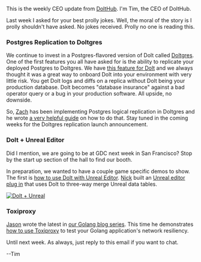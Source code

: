 This is the weekly CEO update from [DoltHub](https://www.dolthub.com/). I'm Tim, the CEO of DoltHub. 

Last week I asked for your best prolly jokes. Well, the moral of the story is I prolly shouldn't have asked. No jokes received. Prolly no one is reading this.

### Postgres Replication to Doltgres

We continue to invest in a Postgres-flavored version of Dolt called [Doltgres](https://github.com/dolthub/doltgresql). One of the first features you all have asked for is the ability to replicate your deployed Postgres to Doltgres. We have [this feature for Dolt](https://docs.dolthub.com/introduction/getting-started/versioned-mysql-replica) and we always thought it was a great way to onboard Dolt into your environment with very little risk. You get Dolt logs and diffs on a replica without Dolt being your production database. Dolt becomes "database insurance" against a bad operator query or a bug in your production software. All upside, no downside. 

So, [Zach](https://www.dolthub.com/team#zach) has been implementing Postgres logical replication in Doltgres and he wrote [a very helpful guide](https://www.dolthub.com/blog/2024-03-08-postgres-logical-replication/) on how to do that. Stay tuned in the coming weeks for the Doltgres replication launch announcement.

### Dolt + Unreal Editor

Did I mention, we are going to be at GDC next week in San Francisco? Stop by the start up section of the hall to find our booth.

In preparation, we wanted to have a couple game specific demos to show. The first is [how to use Dolt with Unreal Editor](https://www.dolthub.com/blog/2024-03-11-dolt-plus-unreal/). [Nick](https://www.dolthub.com/team#) built an [Unreal editor plug in](https://github.com/dolthub/unreal-dolt) that uses Dolt to three-way merge Unreal data tables. 

[![Dolt + Unreal](../images/unreal-teaser.png)](https://www.dolthub.com/blog/2024-03-11-dolt-plus-unreal/)

### Toxiproxy

[Jason](https://www.dolthub.com/team#jason) wrote the latest in [our Golang blog series](https://www.dolthub.com/blog/?q=golang). This time he demonstrates [how to use Toxiproxy](https://www.dolthub.com/blog/2024-03-13-golang-toxiproxy/) to test your Golang application's network resiliency.

Until next week. As always, just reply to this email if you want to chat.

--Tim